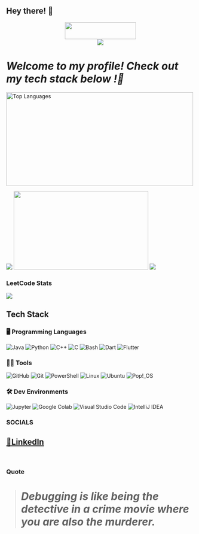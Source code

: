 ## Hey there! 👋
<p align="center">
<img src="https://komarev.com/ghpvc/?username=your-github-Aryan-0001&color=green&style=plastic" width="190" height="45">

<br>

<img src="https://readme-typing-svg.herokuapp.com?font=Consolas&size=24&pause=500&color=00FF00&center=true&vCenter=true&width=750&lines=Welcome+to+my+GitHub+profile+!!;I'm+Æryan,+always+exploring+new+tech+🧑‍💻;Check+out+my+tech+stack+below+!+🚀;Final+Year+CSE+Student;Specializing+in+AI+%26+ML;Building+real+-+world+solutions+.+.+.;Exploring+LLMs+and+automation+.;Building+Interesting+side+projects+like+JARVIS+AI;Linux+Enthusiast+🐧;Astrophotography+Enthusiast+✨;" />

</p>

# *Welcome to my profile! Check out my tech stack below !🚀*
<img src="https://github-readme-stats.vercel.app/api/top-langs/?username=Aryan-0001&layout=compact&theme=tokyonight" alt="Top Languages" width="500" height="250"/> 

<p align="center>
<br>
<img src="http://github-profile-summary-cards.vercel.app/api/cards/profile-details?username=Aryan-0001&theme=tokyonight">
<img src="http://github-profile-summary-cards.vercel.app/api/cards/profile-details?username=Aryan-0001&theme=nord_dark">
<img src="http://github-profile-summary-cards.vercel.app/api/cards/stats?username=Aryan-0001&theme=zenburn" width="360" height="210">
<img src="http://github-profile-summary-cards.vercel.app/api/cards/productive-time?username=Aryan-0001&theme=zenburn&utcOffset=5.3" width="height="170">
</p>

<p align="center">
<h3>LeetCode Stats</h3>
<img src="https://leetcard.jacoblin.cool/aryann_0101?theme=dark&font=tokyonight&ext=heatmap">
</p>


## **Tech Stack**

### 🖥️ **Programming Languages**
![Java](https://img.shields.io/badge/java-%23ED8B00.svg?style=for-the-badge&logo=openjdk&logoColor=white) ![Python](https://img.shields.io/badge/python-3670A0?style=for-the-badge&logo=python&logoColor=ffdd54) ![C++](https://img.shields.io/badge/c++-%2300599C.svg?style=for-the-badge&logo=c%2B%2B&logoColor=white) ![C](https://img.shields.io/badge/c-%2300599C.svg?style=for-the-badge&logo=c&logoColor=white) ![Bash](https://img.shields.io/badge/Bash-black.svg?style=for-the-badge&logo=Bash&logoColor=white) ![Dart](https://img.shields.io/badge/Dart-%230175C1.svg?style=for-the-badge&logo=dart&logoColor=white) ![Flutter](https://img.shields.io/badge/Flutter-%23025687.svg?style=for-the-badge&logo=flutter&logoColor=white)

### 🧑‍💻 **Tools**
![GitHub](https://img.shields.io/badge/github-%23121011.svg?style=for-the-badge&logo=github&logoColor=white) ![Git](https://img.shields.io/badge/git-%23F05033.svg?style=for-the-badge&logo=git&logoColor=white) ![PowerShell](https://img.shields.io/badge/PowerShell-%235391FE.svg?style=for-the-badge&logo=powershell&logoColor=white) ![Linux](https://img.shields.io/badge/Linux-FCC624?style=for-the-badge&logo=linux&logoColor=black) ![Ubuntu](https://img.shields.io/badge/Ubuntu-%23E95420.svg?style=for-the-badge&logo=ubuntu&logoColor=white) ![Pop!_OS](https://img.shields.io/badge/Pop!_OS-purple.svg?style=for-the-badge&logo=Pop!_OS&logoColor=white)

### 🛠️ **Dev Environments**
![Jupyter](https://img.shields.io/badge/jupyter-%23F37626.svg?style=for-the-badge&logo=jupyter&logoColor=white) ![Google Colab](https://img.shields.io/badge/Google_Colab-%234B8BBE.svg?style=for-the-badge&logo=googlecolab&logoColor=white) ![Visual Studio Code](https://img.shields.io/badge/VS_Code-%23007ACC.svg?style=for-the-badge&logo=visualstudiocode&logoColor=white) ![IntelliJ IDEA](https://img.shields.io/badge/IntelliJ_IDEA-%23000000.svg?style=for-the-badge&logo=intellijidea&logoColor=white)


### **SOCIALS**

## [🔗LinkedIn](https://www.linkedin.com/in/aryan-n-4251bb249/)

<br>

### **Quote**
 > *<h1>Debugging is like being the detective in a crime movie where you are also the murderer.</h1>*
